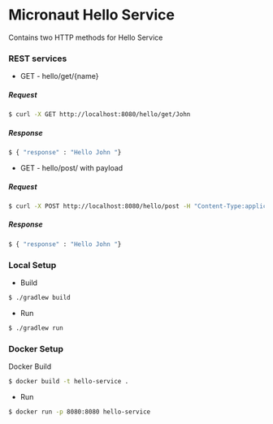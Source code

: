 # Micronaut Hello Service

Contains two HTTP methods for Hello Service

### REST services

- GET - hello/get/{name}
##### Request
```sh
$ curl -X GET http://localhost:8080/hello/get/John
```
##### Response
```sh
$ { "response" : "Hello John "}
```
- GET - hello/post/ with payload
##### Request
```sh
$ curl -X POST http://localhost:8080/hello/post -H "Content-Type:application/json" -d "{\"name\":\"John\"}"
```
##### Response
```sh
$ { "response" : "Hello John "}
```

### Local Setup

- Build
```sh
$ ./gradlew build
```
- Run
```sh
$ ./gradlew run
```

### Docker Setup

Docker Build
```sh
$ docker build -t hello-service .
```
- Run
```sh
$ docker run -p 8080:8080 hello-service
```
